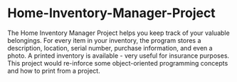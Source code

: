 # Home-Inventory-Manager-Project
The Home Inventory Manager Project helps you keep track of your valuable belongings. For every item in your inventory, the program stores a description, location, serial number, purchase information, and even a photo. A printed inventory is available - very useful for insurance purposes. This  project would re-inforce some object-oriented programming concepts and how to print from a project.
